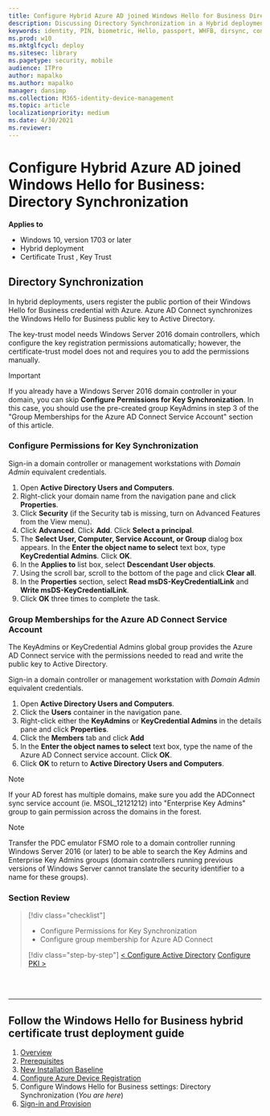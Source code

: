 ```yaml
---
title: Configure Hybrid Azure AD joined Windows Hello for Business Directory Synch
description: Discussing Directory Synchronization in a Hybrid deployment of Windows Hello for Business
keywords: identity, PIN, biometric, Hello, passport, WHFB, dirsync, connect
ms.prod: w10
ms.mktglfcycl: deploy
ms.sitesec: library
ms.pagetype: security, mobile
audience: ITPro
author: mapalko
ms.author: mapalko
manager: dansimp
ms.collection: M365-identity-device-management
ms.topic: article
localizationpriority: medium
ms.date: 4/30/2021
ms.reviewer: 
---
```


# Configure Hybrid Azure AD joined Windows Hello for Business: Directory Synchronization

**Applies to**
- Windows 10, version 1703 or later
- Hybrid deployment
- Certificate Trust , Key Trust


## Directory Synchronization

In hybrid deployments, users register the public portion of their Windows Hello for Business credential with Azure.  Azure AD Connect synchronizes the Windows Hello for Business public key to Active Directory.

The key-trust model needs Windows Server 2016 domain controllers, which configure the key registration permissions automatically; however, the certificate-trust model does not and requires you to add the permissions manually.

> [!IMPORTANT]
> If you already have a Windows Server 2016 domain controller in your domain, you can skip **Configure Permissions for Key Synchronization**. In this case, you should use the pre-created group KeyAdmins in step 3 of the "Group Memberships for the Azure AD Connect Service Account" section of this article.

### Configure Permissions for Key Synchronization

Sign-in a domain controller or management workstations with *Domain Admin* equivalent credentials.

1. Open **Active Directory Users and Computers**.
2. Right-click your domain name from the navigation pane and click **Properties**.
3. Click **Security** (if the Security tab is missing, turn on Advanced Features from the View menu).
4. Click **Advanced**. Click **Add**. Click **Select a principal**.
5. The **Select User, Computer, Service Account, or Group** dialog box appears. In the **Enter the object name to select** text box, type **KeyCredential Admins**.  Click **OK**.
6. In the **Applies to** list box, select **Descendant User objects**.
7. Using the scroll bar, scroll to the bottom of the page and click **Clear all**.
8. In the **Properties** section, select **Read msDS-KeyCredentialLink** and **Write msDS-KeyCredentialLink**.
9. Click **OK** three times to complete the task.


### Group Memberships for the Azure AD Connect Service Account

The KeyAdmins or KeyCredential Admins global group provides the Azure AD Connect service with the permissions needed to read and write the public key to Active Directory.

Sign-in a domain controller or management workstation with _Domain Admin_ equivalent credentials.

1. Open **Active Directory Users and Computers**.
2. Click the **Users** container in the navigation pane.
3. Right-click either the **KeyAdmins** or **KeyCredential Admins** in the details pane and click **Properties**.
4. Click the **Members** tab and click **Add**
5. In the **Enter the object names to select** text box, type the name of the Azure AD Connect service account.  Click **OK**.
6. Click **OK** to return to **Active Directory Users and Computers**.

> [!NOTE]
> If your AD forest has multiple domains, make sure you add the ADConnect sync service account (ie. MSOL_12121212) into "Enterprise Key Admins" group to gain permission across the domains in the forest.

> [!NOTE]
> Transfer the PDC emulator FSMO role to a domain controller running Windows Server 2016 (or later) to be able to search the Key Admins and Enterprise Key Admins groups (domain controllers running previous versions of Windows Server cannot translate the security identifier to a name for these groups).

### Section Review

> [!div class="checklist"]
> * Configure Permissions for Key Synchronization
> * Configure group membership for Azure AD Connect
>
> [!div class="step-by-step"]
> [< Configure Active Directory](hello-hybrid-cert-whfb-settings-ad.md)
> [Configure PKI >](hello-hybrid-cert-whfb-settings-pki.md)

<br><br>

<hr>

## Follow the Windows Hello for Business hybrid certificate trust deployment guide
1. [Overview](hello-hybrid-cert-trust.md)
2. [Prerequisites](hello-hybrid-cert-trust-prereqs.md)
3. [New Installation Baseline](hello-hybrid-cert-new-install.md)
4. [Configure Azure Device Registration](hello-hybrid-cert-trust-devreg.md)
5. Configure Windows Hello for Business settings: Directory Synchronization (*You are here*)
6. [Sign-in and Provision](hello-hybrid-cert-whfb-provision.md)

